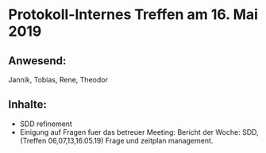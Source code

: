 # Protokoll-Internes Treffen am 16. Mai 2019

## Anwesend: 
 Jannik, Tobias, Rene, Theodor

## Inhalte:
- SDD refinement
- Einigung auf Fragen fuer das betreuer Meeting:
    Bericht der Woche: SDD, (Treffen 06,07,13,16.05.19)
    Frage und zeitplan management.
